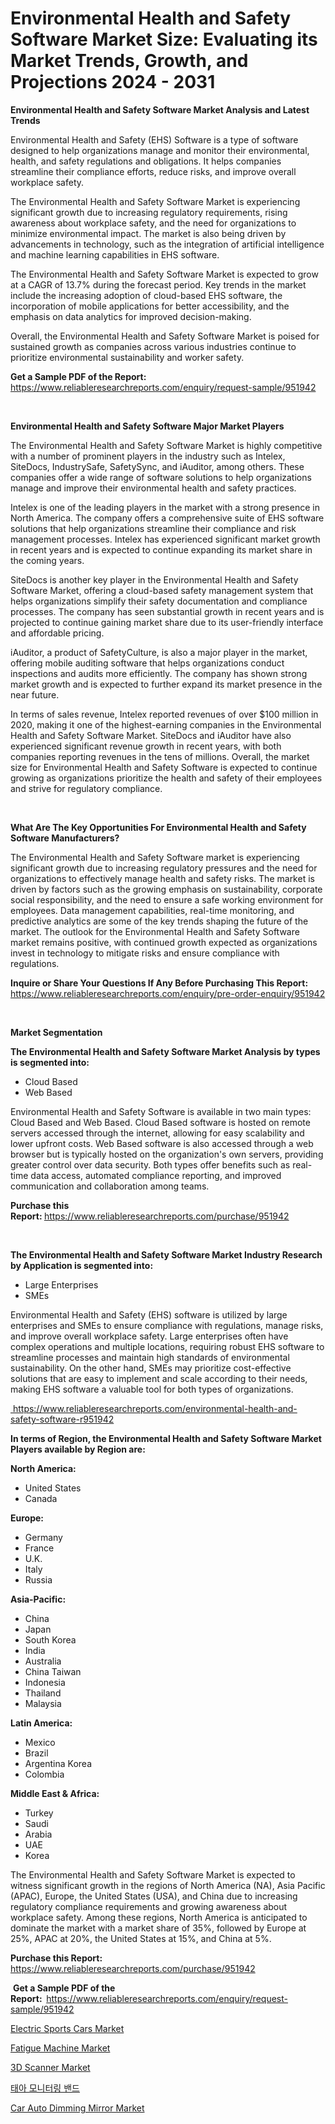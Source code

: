 <p><h1>Environmental Health and Safety Software Market Size: Evaluating its Market Trends, Growth, and Projections 2024 - 2031</h1></p><p><strong>Environmental Health and Safety Software Market Analysis and Latest Trends</strong></p>
<p><p>Environmental Health and Safety (EHS) Software is a type of software designed to help organizations manage and monitor their environmental, health, and safety regulations and obligations. It helps companies streamline their compliance efforts, reduce risks, and improve overall workplace safety.</p><p>The Environmental Health and Safety Software Market is experiencing significant growth due to increasing regulatory requirements, rising awareness about workplace safety, and the need for organizations to minimize environmental impact. The market is also being driven by advancements in technology, such as the integration of artificial intelligence and machine learning capabilities in EHS software.</p><p>The Environmental Health and Safety Software Market is expected to grow at a CAGR of 13.7% during the forecast period. Key trends in the market include the increasing adoption of cloud-based EHS software, the incorporation of mobile applications for better accessibility, and the emphasis on data analytics for improved decision-making.</p><p>Overall, the Environmental Health and Safety Software Market is poised for sustained growth as companies across various industries continue to prioritize environmental sustainability and worker safety.</p></p>
<p><strong>Get a Sample PDF of the Report:&nbsp;</strong> <a href="https://www.reliableresearchreports.com/enquiry/request-sample/951942">https://www.reliableresearchreports.com/enquiry/request-sample/951942</a></p>
<p>&nbsp;</p>
<p><strong>Environmental Health and Safety Software Major Market Players</strong></p>
<p><p>The Environmental Health and Safety Software Market is highly competitive with a number of prominent players in the industry such as Intelex, SiteDocs, IndustrySafe, SafetySync, and iAuditor, among others. These companies offer a wide range of software solutions to help organizations manage and improve their environmental health and safety practices.</p><p>Intelex is one of the leading players in the market with a strong presence in North America. The company offers a comprehensive suite of EHS software solutions that help organizations streamline their compliance and risk management processes. Intelex has experienced significant market growth in recent years and is expected to continue expanding its market share in the coming years.</p><p>SiteDocs is another key player in the Environmental Health and Safety Software Market, offering a cloud-based safety management system that helps organizations simplify their safety documentation and compliance processes. The company has seen substantial growth in recent years and is projected to continue gaining market share due to its user-friendly interface and affordable pricing.</p><p>iAuditor, a product of SafetyCulture, is also a major player in the market, offering mobile auditing software that helps organizations conduct inspections and audits more efficiently. The company has shown strong market growth and is expected to further expand its market presence in the near future.</p><p>In terms of sales revenue, Intelex reported revenues of over $100 million in 2020, making it one of the highest-earning companies in the Environmental Health and Safety Software Market. SiteDocs and iAuditor have also experienced significant revenue growth in recent years, with both companies reporting revenues in the tens of millions. Overall, the market size for Environmental Health and Safety Software is expected to continue growing as organizations prioritize the health and safety of their employees and strive for regulatory compliance.</p></p>
<p>&nbsp;</p>
<p><strong>What Are The Key Opportunities For Environmental Health and Safety Software Manufacturers?</strong></p>
<p><p>The Environmental Health and Safety Software market is experiencing significant growth due to increasing regulatory pressures and the need for organizations to effectively manage health and safety risks. The market is driven by factors such as the growing emphasis on sustainability, corporate social responsibility, and the need to ensure a safe working environment for employees. Data management capabilities, real-time monitoring, and predictive analytics are some of the key trends shaping the future of the market. The outlook for the Environmental Health and Safety Software market remains positive, with continued growth expected as organizations invest in technology to mitigate risks and ensure compliance with regulations.</p></p>
<p><strong>Inquire or Share Your Questions If Any Before Purchasing This Report:</strong> <a href="https://www.reliableresearchreports.com/enquiry/pre-order-enquiry/951942">https://www.reliableresearchreports.com/enquiry/pre-order-enquiry/951942</a></p>
<p>&nbsp;</p>
<p><strong>Market Segmentation</strong></p>
<p><strong>The Environmental Health and Safety Software Market Analysis by types is segmented into:</strong></p>
<p><ul><li>Cloud Based</li><li>Web Based</li></ul></p>
<p><p>Environmental Health and Safety Software is available in two main types: Cloud Based and Web Based. Cloud Based software is hosted on remote servers accessed through the internet, allowing for easy scalability and lower upfront costs. Web Based software is also accessed through a web browser but is typically hosted on the organization's own servers, providing greater control over data security. Both types offer benefits such as real-time data access, automated compliance reporting, and improved communication and collaboration among teams.</p></p>
<p><strong>Purchase this Report:&nbsp;</strong><a href="https://www.reliableresearchreports.com/purchase/951942">https://www.reliableresearchreports.com/purchase/951942</a></p>
<p>&nbsp;</p>
<p><strong>The Environmental Health and Safety Software Market Industry Research by Application is segmented into:</strong></p>
<p><ul><li>Large Enterprises</li><li>SMEs</li></ul></p>
<p><p>Environmental Health and Safety (EHS) software is utilized by large enterprises and SMEs to ensure compliance with regulations, manage risks, and improve overall workplace safety. Large enterprises often have complex operations and multiple locations, requiring robust EHS software to streamline processes and maintain high standards of environmental sustainability. On the other hand, SMEs may prioritize cost-effective solutions that are easy to implement and scale according to their needs, making EHS software a valuable tool for both types of organizations.</p></p>
<p><a href="https://www.reliableresearchreports.com/environmental-health-and-safety-software-r951942">&nbsp;https://www.reliableresearchreports.com/environmental-health-and-safety-software-r951942</a></p>
<p><strong>In terms of Region, the Environmental Health and Safety Software Market Players available by Region are:</strong></p>
<p>
    <p> <strong> North America: </strong>
        <ul>
            <li>United States</li>
            <li>Canada</li>
        </ul>
        </p> 
    <p> <strong> Europe: </strong>
        <ul>
            <li>Germany</li>
            <li>France</li>
            <li>U.K.</li>
            <li>Italy</li>
            <li>Russia</li>
        </ul>
        </p> 
    <p> <strong> Asia-Pacific: </strong>
        <ul>
            <li>China</li>
            <li>Japan</li>
            <li>South Korea</li>
            <li>India</li>
            <li>Australia</li>
            <li>China Taiwan</li>
            <li>Indonesia</li>
            <li>Thailand</li>
            <li>Malaysia</li>
        </ul>
        </p> 
    <p> <strong> Latin America: </strong>
        <ul>
            <li>Mexico</li>
            <li>Brazil</li>
            <li>Argentina Korea</li>
            <li>Colombia</li>
        </ul>
        </p> 
    <p> <strong> Middle East & Africa: </strong>
        <ul>
            <li>Turkey</li>
            <li>Saudi</li>
            <li>Arabia</li>
            <li>UAE</li>
            <li>Korea</li>
        </ul>
    </p>
    </p>
<p><p>The Environmental Health and Safety Software Market is expected to witness significant growth in the regions of North America (NA), Asia Pacific (APAC), Europe, the United States (USA), and China due to increasing regulatory compliance requirements and growing awareness about workplace safety. Among these regions, North America is anticipated to dominate the market with a market share of 35%, followed by Europe at 25%, APAC at 20%, the United States at 15%, and China at 5%.</p></p>
<p><strong>Purchase this Report: </strong><a href="https://www.reliableresearchreports.com/purchase/951942">https://www.reliableresearchreports.com/purchase/951942</a></p>
<p>&nbsp;<strong>Get a Sample PDF of the Report:&nbsp;&nbsp;</strong><a href="https://www.reliableresearchreports.com/enquiry/request-sample/951942">https://www.reliableresearchreports.com/enquiry/request-sample/951942</a></p>
<p><strong></strong></p>
<p><p><a href="https://www.linkedin.com/pulse/electric-sports-cars-market-size-share-trends-analysis-2quoe?trackingId=3ldIFgZMT8WFO5PTwLLsQQ%3D%3D">Electric Sports Cars Market</a></p><p><a href="https://medium.com/@francesprichey/fatigue-machine-market-trends-and-analysis-opportunities-and-challenges-for-future-growth-2024-5276d6d49901">Fatigue Machine Market</a></p><p><a href="https://medium.com/@thaddeulentine3434/3d-scanner-market-trends-and-analysis-opportunities-and-challenges-for-future-growth-2024-ccba83e7d506">3D Scanner Market</a></p><p><a href="https://github.com/ThomasElmes2022/Market-Research-Report-List-2/blob/main/903382479696.md">태아 모니터링 밴드</a></p><p><a href="https://github.com/carlLane655/Market-Research-Report-List-1/blob/main/car-auto-dimming-mirror-market.md">Car Auto Dimming Mirror Market</a></p></p>